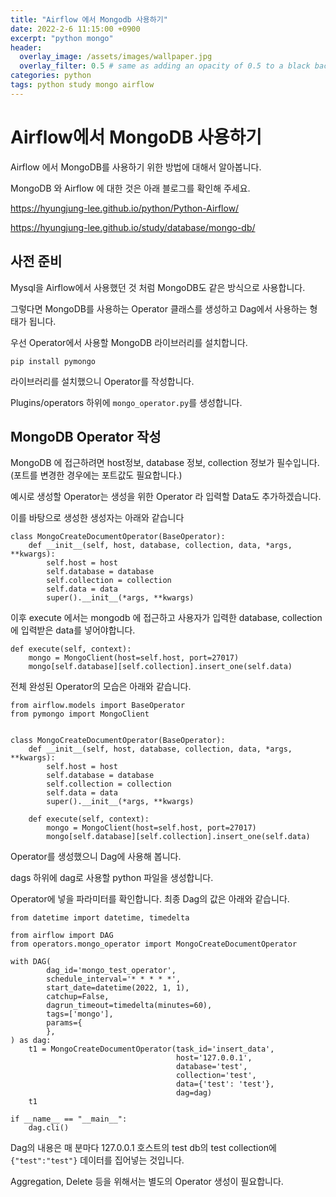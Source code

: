 ```yaml
---
title: "Airflow 에서 Mongodb 사용하기"
date: 2022-2-6 11:15:00 +0900
excerpt: "python mongo"
header:
  overlay_image: /assets/images/wallpaper.jpg
  overlay_filter: 0.5 # same as adding an opacity of 0.5 to a black background
categories: python
tags: python study mongo airflow
---
```

# Airflow에서 MongoDB 사용하기

Airflow 에서 MongoDB를 사용하기 위한 방법에 대해서 알아봅니다.

MongoDB 와 Airflow 에 대한 것은 아래 블로그를 확인해 주세요.

https://hyungjung-lee.github.io/python/Python-Airflow/

https://hyungjung-lee.github.io/study/database/mongo-db/

## 사전 준비

Mysql을 Airflow에서 사용했던 것 처럼 MongoDB도 같은 방식으로 사용합니다.

그렇다면 MongoDB를 사용하는 Operator 클래스를 생성하고 Dag에서 사용하는 형태가 됩니다.

우선 Operator에서 사용할 MongoDB 라이브러리를 설치합니다.

```
pip install pymongo
```

라이브러리를 설치했으니 Operator를 작성합니다.

Plugins/operators 하위에 `mongo_operator.py`를 생성합니다.

## MongoDB Operator 작성

MongoDB 에 접근하려면 host정보, database 정보, collection 정보가 필수입니다. (포트를 변경한 경우에는 포트값도 필요합니다.)

예시로 생성할 Operator는 생성을 위한 Operator 라 입력할 Data도 추가하겠습니다.

이를 바탕으로 생성한 생성자는 아래와 같습니다

```
class MongoCreateDocumentOperator(BaseOperator):
    def __init__(self, host, database, collection, data, *args, **kwargs):
        self.host = host
        self.database = database
        self.collection = collection
        self.data = data
        super().__init__(*args, **kwargs)
```

이후 execute 에서는 mongodb 에 접근하고 사용자가 입력한 database, collection에 입력받은 data를 넣어야합니다.

```
def execute(self, context):
    mongo = MongoClient(host=self.host, port=27017)
    mongo[self.database][self.collection].insert_one(self.data)
```

전체 완성된 Operator의 모습은 아래와 같습니다.

```
from airflow.models import BaseOperator
from pymongo import MongoClient


class MongoCreateDocumentOperator(BaseOperator):
    def __init__(self, host, database, collection, data, *args, **kwargs):
        self.host = host
        self.database = database
        self.collection = collection
        self.data = data
        super().__init__(*args, **kwargs)

    def execute(self, context):
        mongo = MongoClient(host=self.host, port=27017)
        mongo[self.database][self.collection].insert_one(self.data)
```

Operator를 생성했으니 Dag에 사용해 봅니다.

dags 하위에 dag로 사용할 python 파일을 생성합니다.

Operator에 넣을 파라미터를 확인합니다. 최종 Dag의 값은 아래와 같습니다.

```
from datetime import datetime, timedelta

from airflow import DAG
from operators.mongo_operator import MongoCreateDocumentOperator

with DAG(
        dag_id='mongo_test_operator',
        schedule_interval='* * * * *',
        start_date=datetime(2022, 1, 1),
        catchup=False,
        dagrun_timeout=timedelta(minutes=60),
        tags=['mongo'],
        params={
        },
) as dag:
    t1 = MongoCreateDocumentOperator(task_id='insert_data',
                                     host='127.0.0.1',
                                     database='test',
                                     collection='test',
                                     data={'test': 'test'},
                                     dag=dag)
    t1

if __name__ == "__main__":
    dag.cli()
```

Dag의 내용은 매 분마다 127.0.0.1 호스트의 test db의 test collection에 `{"test":"test"}` 데이터를 집어넣는 것입니다.

Aggregation, Delete 등을 위해서는 별도의 Operator 생성이 필요합니다.